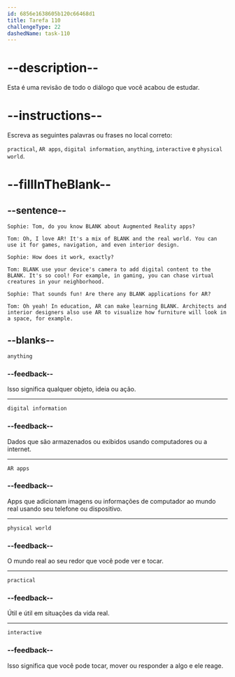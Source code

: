 ```yaml
---
id: 6856e1638605b120c66468d1
title: Tarefa 110
challengeType: 22
dashedName: task-110
---
```


<!-- REVIEW -->

# --description--

Esta é uma revisão de todo o diálogo que você acabou de estudar.

# --instructions--

Escreva as seguintes palavras ou frases no local correto:

`practical`, `AR apps`, `digital information`, `anything`, `interactive` e `physical world`.

# --fillInTheBlank--

## --sentence--

`Sophie: Tom, do you know BLANK about Augmented Reality apps?`

`Tom: Oh, I love AR! It's a mix of BLANK and the real world. You can use it for games, navigation, and even interior design.`

`Sophie: How does it work, exactly?`

`Tom: BLANK use your device's camera to add digital content to the BLANK. It's so cool! For example, in gaming, you can chase virtual creatures in your neighborhood.`

`Sophie: That sounds fun! Are there any BLANK applications for AR?`

`Tom: Oh yeah! In education, AR can make learning BLANK. Architects and interior designers also use AR to visualize how furniture will look in a space, for example.`

## --blanks--

`anything`

### --feedback--

Isso significa qualquer objeto, ideia ou ação.

---

`digital information`

### --feedback--

Dados que são armazenados ou exibidos usando computadores ou a internet.

---

`AR apps`

### --feedback--

Apps que adicionam imagens ou informações de computador ao mundo real usando seu telefone ou dispositivo.

---

`physical world`

### --feedback--

O mundo real ao seu redor que você pode ver e tocar.

---

`practical`

### --feedback--

Útil e útil em situações da vida real.

---

`interactive`

### --feedback--

Isso significa que você pode tocar, mover ou responder a algo e ele reage.
